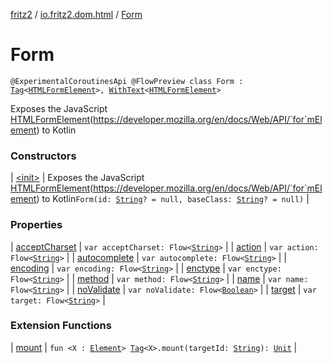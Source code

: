 [fritz2](../../index.md) / [io.fritz2.dom.html](../index.md) / [Form](./index.md)

# Form

`@ExperimentalCoroutinesApi @FlowPreview class Form : `[`Tag`](../../io.fritz2.dom/-tag/index.md)`<`[`HTMLFormElement`](https://kotlinlang.org/api/latest/jvm/stdlib/org.w3c.dom/-h-t-m-l-form-element/index.html)`>, `[`WithText`](../../io.fritz2.dom/-with-text/index.md)`<`[`HTMLFormElement`](https://kotlinlang.org/api/latest/jvm/stdlib/org.w3c.dom/-h-t-m-l-form-element/index.html)`>`

Exposes the JavaScript [HTMLFormElement](https://kotlinlang.org/api/latest/jvm/stdlib/org.w3c.dom/-h-t-m-l-form-element/index.html)(https://developer.mozilla.org/en/docs/Web/API/`for`mElement) to Kotlin

### Constructors

| [&lt;init&gt;](-init-.md) | Exposes the JavaScript [HTMLFormElement](https://kotlinlang.org/api/latest/jvm/stdlib/org.w3c.dom/-h-t-m-l-form-element/index.html)(https://developer.mozilla.org/en/docs/Web/API/`for`mElement) to Kotlin`Form(id: `[`String`](https://kotlinlang.org/api/latest/jvm/stdlib/kotlin/-string/index.html)`? = null, baseClass: `[`String`](https://kotlinlang.org/api/latest/jvm/stdlib/kotlin/-string/index.html)`? = null)` |

### Properties

| [acceptCharset](accept-charset.md) | `var acceptCharset: Flow<`[`String`](https://kotlinlang.org/api/latest/jvm/stdlib/kotlin/-string/index.html)`>` |
| [action](action.md) | `var action: Flow<`[`String`](https://kotlinlang.org/api/latest/jvm/stdlib/kotlin/-string/index.html)`>` |
| [autocomplete](autocomplete.md) | `var autocomplete: Flow<`[`String`](https://kotlinlang.org/api/latest/jvm/stdlib/kotlin/-string/index.html)`>` |
| [encoding](encoding.md) | `var encoding: Flow<`[`String`](https://kotlinlang.org/api/latest/jvm/stdlib/kotlin/-string/index.html)`>` |
| [enctype](enctype.md) | `var enctype: Flow<`[`String`](https://kotlinlang.org/api/latest/jvm/stdlib/kotlin/-string/index.html)`>` |
| [method](method.md) | `var method: Flow<`[`String`](https://kotlinlang.org/api/latest/jvm/stdlib/kotlin/-string/index.html)`>` |
| [name](name.md) | `var name: Flow<`[`String`](https://kotlinlang.org/api/latest/jvm/stdlib/kotlin/-string/index.html)`>` |
| [noValidate](no-validate.md) | `var noValidate: Flow<`[`Boolean`](https://kotlinlang.org/api/latest/jvm/stdlib/kotlin/-boolean/index.html)`>` |
| [target](target.md) | `var target: Flow<`[`String`](https://kotlinlang.org/api/latest/jvm/stdlib/kotlin/-string/index.html)`>` |

### Extension Functions

| [mount](../../io.fritz2.dom/mount.md) | `fun <X : `[`Element`](https://kotlinlang.org/api/latest/jvm/stdlib/org.w3c.dom/-element/index.html)`> `[`Tag`](../../io.fritz2.dom/-tag/index.md)`<X>.mount(targetId: `[`String`](https://kotlinlang.org/api/latest/jvm/stdlib/kotlin/-string/index.html)`): `[`Unit`](https://kotlinlang.org/api/latest/jvm/stdlib/kotlin/-unit/index.html) |

